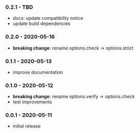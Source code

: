 ### 0.2.1 - TBD

- docs: update compatibility notice
- update build dependencies

### 0.2.0 - 2020-05-16

- **breaking change**: rename options.check -> options.strict

### 0.1.1 - 2020-05-13

- improve documentation

### 0.1.0 - 2020-05-12

- **breaking change**: rename options.verify -> options.check
- test improvements

### 0.0.1 - 2020-05-11

- initial release
